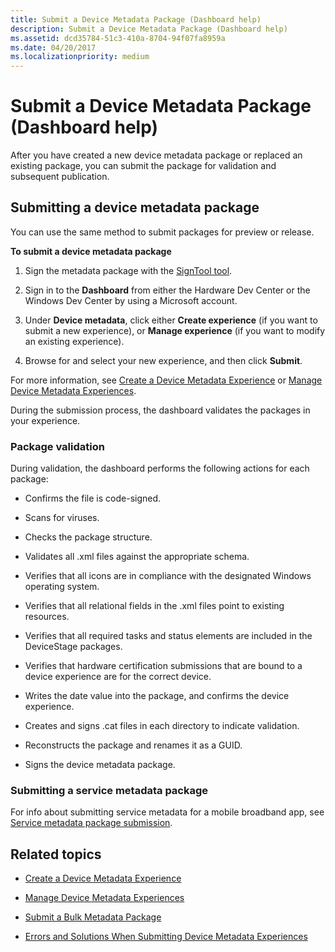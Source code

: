```yaml
---
title: Submit a Device Metadata Package (Dashboard help)
description: Submit a Device Metadata Package (Dashboard help)
ms.assetid: dcd35784-51c3-410a-8704-94f07fa8959a
ms.date: 04/20/2017
ms.localizationpriority: medium
---
```


# Submit a Device Metadata Package (Dashboard help)


After you have created a new device metadata package or replaced an existing package, you can submit the package for validation and subsequent publication.

## <span id="Submitting_a_device_metadata_package"></span><span id="submitting_a_device_metadata_package"></span><span id="SUBMITTING_A_DEVICE_METADATA_PACKAGE"></span>Submitting a device metadata package


You can use the same method to submit packages for preview or release.

**To submit a device metadata package**

1.  Sign the metadata package with the [SignTool tool](http://go.microsoft.com/fwlink/p/?LinkId=238330).

2.  Sign in to the **Dashboard** from either the Hardware Dev Center or the Windows Dev Center by using a Microsoft account.

3.  Under **Device metadata**, click either **Create experience** (if you want to submit a new experience), or **Manage experience** (if you want to modify an existing experience).

4.  Browse for and select your new experience, and then click **Submit**.

For more information, see [Create a Device Metadata Experience](https://msdn.microsoft.com/library/windows/hardware/br230794.aspx) or [Manage Device Metadata Experiences](https://msdn.microsoft.com/library/windows/hardware/br230797.aspx).

During the submission process, the dashboard validates the packages in your experience.

### <span id="Package_validation"></span><span id="package_validation"></span><span id="PACKAGE_VALIDATION"></span>Package validation

During validation, the dashboard performs the following actions for each package:

-   Confirms the file is code-signed.

-   Scans for viruses.

-   Checks the package structure.

-   Validates all .xml files against the appropriate schema.

-   Verifies that all icons are in compliance with the designated Windows operating system.

-   Verifies that all relational fields in the .xml files point to existing resources.

-   Verifies that all required tasks and status elements are included in the DeviceStage packages.

-   Verifies that hardware certification submissions that are bound to a device experience are for the correct device.

-   Writes the date value into the package, and confirms the device experience.

-   Creates and signs .cat files in each directory to indicate validation.

-   Reconstructs the package and renames it as a GUID.

-   Signs the device metadata package.

### <span id="Submitting_a_service_metadata_package"></span><span id="submitting_a_service_metadata_package"></span><span id="SUBMITTING_A_SERVICE_METADATA_PACKAGE"></span>Submitting a service metadata package

For info about submitting service metadata for a mobile broadband app, see [Service metadata package submission](https://msdn.microsoft.com/library/windows/hardware/dn247118.aspx).

## <span id="related_topics"></span>Related topics

- [Create a Device Metadata Experience](https://msdn.microsoft.com/library/windows/hardware/br230794.aspx)

- [Manage Device Metadata Experiences](https://msdn.microsoft.com/library/windows/hardware/br230797.aspx)

- [Submit a Bulk Metadata Package](https://msdn.microsoft.com/library/windows/hardware/hh801895.aspx)

- [Errors and Solutions When Submitting Device Metadata Experiences](https://msdn.microsoft.com/library/windows/hardware/br230786.aspx)

 

 






